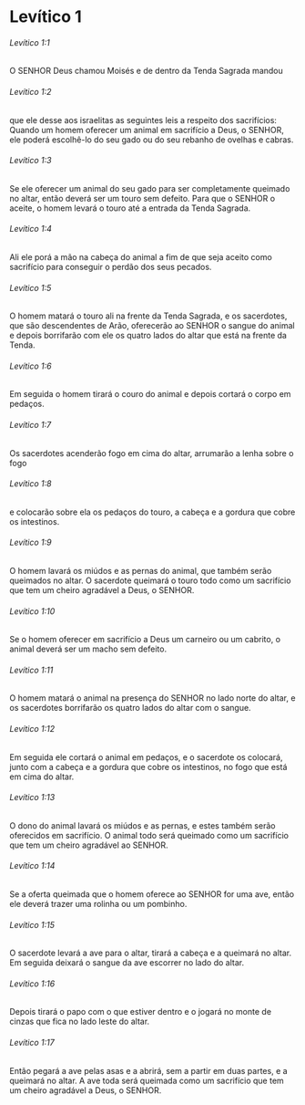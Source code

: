 # Levítico 1

###### Levítico 1:1

O SENHOR Deus chamou Moisés e de dentro da Tenda Sagrada mandou

###### Levítico 1:2

que ele desse aos israelitas as seguintes leis a respeito dos sacrifícios: Quando um homem oferecer um animal em sacrifício a Deus, o SENHOR, ele poderá escolhê-lo do seu gado ou do seu rebanho de ovelhas e cabras.

###### Levítico 1:3

Se ele oferecer um animal do seu gado para ser completamente queimado no altar, então deverá ser um touro sem defeito. Para que o SENHOR o aceite, o homem levará o touro até a entrada da Tenda Sagrada.

###### Levítico 1:4

Ali ele porá a mão na cabeça do animal a fim de que seja aceito como sacrifício para conseguir o perdão dos seus pecados.

###### Levítico 1:5

O homem matará o touro ali na frente da Tenda Sagrada, e os sacerdotes, que são descendentes de Arão, oferecerão ao SENHOR o sangue do animal e depois borrifarão com ele os quatro lados do altar que está na frente da Tenda.

###### Levítico 1:6

Em seguida o homem tirará o couro do animal e depois cortará o corpo em pedaços.

###### Levítico 1:7

Os sacerdotes acenderão fogo em cima do altar, arrumarão a lenha sobre o fogo

###### Levítico 1:8

e colocarão sobre ela os pedaços do touro, a cabeça e a gordura que cobre os intestinos.

###### Levítico 1:9

O homem lavará os miúdos e as pernas do animal, que também serão queimados no altar. O sacerdote queimará o touro todo como um sacrifício que tem um cheiro agradável a Deus, o SENHOR.

###### Levítico 1:10

Se o homem oferecer em sacrifício a Deus um carneiro ou um cabrito, o animal deverá ser um macho sem defeito.

###### Levítico 1:11

O homem matará o animal na presença do SENHOR no lado norte do altar, e os sacerdotes borrifarão os quatro lados do altar com o sangue.

###### Levítico 1:12

Em seguida ele cortará o animal em pedaços, e o sacerdote os colocará, junto com a cabeça e a gordura que cobre os intestinos, no fogo que está em cima do altar.

###### Levítico 1:13

O dono do animal lavará os miúdos e as pernas, e estes também serão oferecidos em sacrifício. O animal todo será queimado como um sacrifício que tem um cheiro agradável ao SENHOR.

###### Levítico 1:14

Se a oferta queimada que o homem oferece ao SENHOR for uma ave, então ele deverá trazer uma rolinha ou um pombinho.

###### Levítico 1:15

O sacerdote levará a ave para o altar, tirará a cabeça e a queimará no altar. Em seguida deixará o sangue da ave escorrer no lado do altar.

###### Levítico 1:16

Depois tirará o papo com o que estiver dentro e o jogará no monte de cinzas que fica no lado leste do altar.

###### Levítico 1:17

Então pegará a ave pelas asas e a abrirá, sem a partir em duas partes, e a queimará no altar. A ave toda será queimada como um sacrifício que tem um cheiro agradável a Deus, o SENHOR.

